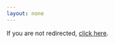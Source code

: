 ```yaml
---
layout: none
---
```


<meta http-equiv="refresh" content="0; url=https://web.comillas.edu/profesor/fsansegundo" />
<p>If you are not redirected, <a href="https://web.comillas.edu/profesor/fsansegundo">click here</a>.</p>
